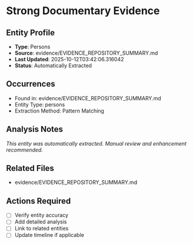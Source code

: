 # Strong Documentary Evidence

## Entity Profile
- **Type**: Persons
- **Source**: evidence/EVIDENCE_REPOSITORY_SUMMARY.md
- **Last Updated**: 2025-10-12T03:42:06.316042
- **Status**: Automatically Extracted

## Occurrences
- Found in: evidence/EVIDENCE_REPOSITORY_SUMMARY.md
- Entity Type: persons
- Extraction Method: Pattern Matching

## Analysis Notes
*This entity was automatically extracted. Manual review and enhancement recommended.*

## Related Files
- evidence/EVIDENCE_REPOSITORY_SUMMARY.md

## Actions Required
- [ ] Verify entity accuracy
- [ ] Add detailed analysis
- [ ] Link to related entities
- [ ] Update timeline if applicable
